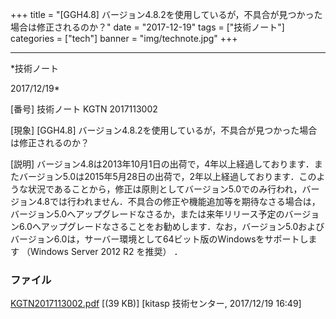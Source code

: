 ﻿+++
title = "[GGH4.8] バージョン4.8.2を使用しているが，不具合が見つかった場合は修正されるのか？"
date = "2017-12-19"
tags = ["技術ノート"]
categories = ["tech"]
banner = "img/technote.jpg"
+++

-----------------------------------------------------------------------------------------------------------------------------

*技術ノート

2017/12/19*


[番号]
技術ノート KGTN 2017113002

[現象]
[GGH4.8]
バージョン4.8.2を使用しているが，不具合が見つかった場合は修正されるのか？

[説明]
バージョン4.8は2013年10月1日の出荷で，4年以上経過しております．またバージョン5.0は2015年5月28日の出荷で，2年以上経過しております．このような状況であることから，修正は原則としてバージョン5.0でのみ行われ，バージョン4.8では行われません．不具合の修正や機能追加等を期待なさる場合は，バージョン5.0へアップグレードなさるか，または来年リリース予定のバージョン6.0へアップグレードなさることをお勧めします．なお，バージョン5.0およびバージョン6.0は，サーバー環境として64ビット版のWindowsをサポートします
（Windows Server 2012 R2 を推奨） ．


### ファイル

 
 


[KGTN2017113002.pdf](http://techreport.kitasp.net/attachments/download/3890/KGTN2017113002.pdf)
 [(39 KB)] [kitasp 技術センター, 2017/12/19
16:49]


 


 

